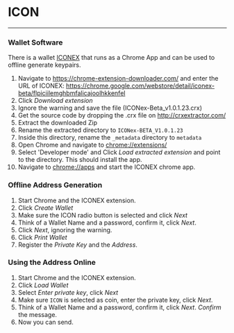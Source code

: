 # ICON
---
### Wallet Software

There is a wallet [ICONEX](<hhttps://chrome.google.com/webstore/detail/iconex-beta/flpiciilemghbmfalicajoolhkkenfel>) that runs as a Chrome App and can be used to offline generate keypairs. 

1. Navigate to https://chrome-extension-downloader.com/ and enter the URL of ICONEX: https://chrome.google.com/webstore/detail/iconex-beta/flpiciilemghbmfalicajoolhkkenfel
2. Click *Download extension*
3. Ignore the warning and save the file (ICONex-Beta_v1.0.1.23.crx)
4. Get the source code by dropping the .crx file on <http://crxextractor.com/>
5. Extract the downloaded Zip
6. Rename the extracted directory to `ICONex-BETA_V1.0.1.23`
7. Inside this directory, rename the `_metadata` directory to `metadata`
8. Open Chrome and navigate to <chrome://extensions/>
8. Select 'Developer mode' and Click *Load extracted extension* and point to the directory. This should install the app.
9. Navigate to <chrome://apps> and start the ICONEX chrome app.


### Offline Address Generation

1. Start Chrome and the ICONEX extension.
2. Click *Create Wallet*
3. Make sure the ICON radio button is selected and click *Next*
4. Think of a Wallet Name and a password, confirm it, click *Next*.
5. Click *Next*, ignoring the warning.
6. Click *Print Wallet*
6. Register the *Private Key* and the *Address*.

### Using the Address Online

1. Start Chrome and the ICONEX extension.
2. Click *Load Wallet*
3. Select *Enter private key*, click *Next*
4. Make sure `ICON` is selected as coin, enter the private key, click *Next*.
5. Think of a Wallet Name and a password, confirm it, click *Next*. *Confirm* the message.
6. Now you can send.
